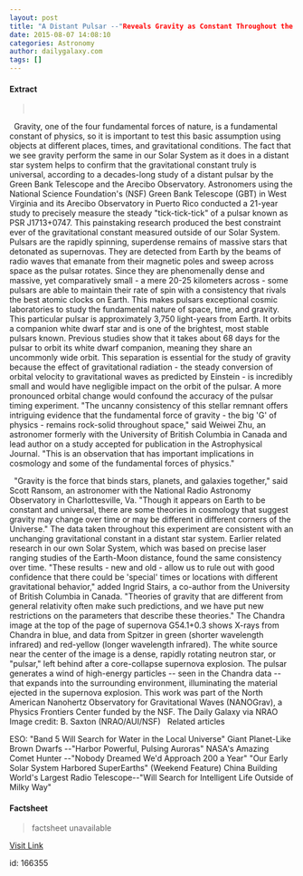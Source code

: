 ```yaml
---
layout: post
title: "A Distant Pulsar --"Reveals Gravity as Constant Throughout the Universe""
date: 2015-08-07 14:08:10
categories: Astronomy
author: dailygalaxy.com
tags: []
---
```



#### Extract
> 
 

 
Gravity, one of the four fundamental forces of nature, is a fundamental constant of physics, so it is important to test this basic assumption using objects at different places, times, and gravitational conditions. The fact that we see gravity perform the same in our Solar System as it does in a distant star system helps to confirm that the gravitational constant truly is universal, according to a decades-long study of a distant pulsar by the Green Bank Telescope and the Arecibo Observatory.
Astronomers using the National Science Foundation's (NSF) Green Bank Telescope (GBT) in West Virginia and its Arecibo Observatory in Puerto Rico conducted a 21-year study to precisely measure the steady "tick-tick-tick" of a pulsar known as PSR J1713+0747. This painstaking research produced the best constraint ever of the gravitational constant measured outside of our Solar System.
Pulsars are the rapidly spinning, superdense remains of massive stars that detonated as supernovas. They are detected from Earth by the beams of radio waves that emanate from their magnetic poles and sweep across space as the pulsar rotates. Since they are phenomenally dense and massive, yet comparatively small - a mere 20-25 kilometers across - some pulsars are able to maintain their rate of spin with a consistency that rivals the best atomic clocks on Earth. This makes pulsars exceptional cosmic laboratories to study the fundamental nature of space, time, and gravity.
This particular pulsar is approximately 3,750 light-years from Earth. It orbits a companion white dwarf star and is one of the brightest, most stable pulsars known. Previous studies show that it takes about 68 days for the pulsar to orbit its white dwarf companion, meaning they share an uncommonly wide orbit. This separation is essential for the study of gravity because the effect of gravitational radiation - the steady conversion of orbital velocity to gravitational waves as predicted by Einstein - is incredibly small and would have negligible impact on the orbit of the pulsar. A more pronounced orbital change would confound the accuracy of the pulsar timing experiment.
"The uncanny consistency of this stellar remnant offers intriguing evidence that the fundamental force of gravity - the big 'G' of physics - remains rock-solid throughout space," said Weiwei Zhu, an astronomer formerly with the University of British Columbia in Canada and lead author on a study accepted for publication in the Astrophysical Journal. "This is an observation that has important implications in cosmology and some of the fundamental forces of physics."
 

 
"Gravity is the force that binds stars, planets, and galaxies together," said Scott Ransom, an astronomer with the National Radio Astronomy Observatory in Charlottesville, Va. "Though it appears on Earth to be constant and universal, there are some theories in cosmology that suggest gravity may change over time or may be different in different corners of the Universe."
The data taken throughout this experiment are consistent with an unchanging gravitational constant in a distant star system. Earlier related research in our own Solar System, which was based on precise laser ranging studies of the Earth-Moon distance, found the same consistency over time.
"These results - new and old - allow us to rule out with good confidence that there could be 'special' times or locations with different gravitational behavior," added Ingrid Stairs, a co-author from the University of British Columbia in Canada. "Theories of gravity that are different from general relativity often make such predictions, and we have put new restrictions on the parameters that describe these theories."
The Chandra image at the top of the page of supernova G54.1+0.3 shows X-rays from Chandra in blue, and data from Spitzer in green (shorter wavelength infrared) and red-yellow (longer wavelength infrared). The white source near the center of the image is a dense, rapidly rotating neutron star, or "pulsar," left behind after a core-collapse supernova explosion. The pulsar generates a wind of high-energy particles -- seen in the Chandra data -- that expands into the surrounding environment, illuminating the material ejected in the supernova explosion.
This work was part of the North American Nanohertz Observatory for Gravitational Waves (NANOGrav), a Physics Frontiers Center funded by the NSF.
The Daily Galaxy via NRAO
Image credit: B. Saxton (NRAO/AUI/NSF)
 
Related articles

ESO: "Band 5 Will Search for Water in the Local Universe"
Giant Planet-Like Brown Dwarfs --"Harbor Powerful, Pulsing Auroras"
NASA's Amazing Comet Hunter --"Nobody Dreamed We'd Approach 200 a Year"
"Our Early Solar System Harbored SuperEarths" (Weekend Feature)
China Building World's Largest Radio Telescope--"Will Search for Intelligent Life Outside of Milky Way"


#### Factsheet
>factsheet unavailable

[Visit Link](http://www.dailygalaxy.com/my_weblog/2015/08/a-distant-pulsar-reveals-gravity-as-constant-throughout-the-universe.html)

id:  166355
